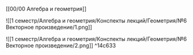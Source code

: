 [[00/00 Алгебра и геометрия]]

![[1 семестр/Алгебра и геометрия/Конспекты лекций/Геометрия/№6 Векторное произведение/1.png]]

![[1 семестр/Алгебра и геометрия/Конспекты лекций/Геометрия/№6 Векторное произведение/2.png]] ^14c633
